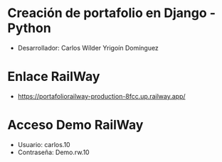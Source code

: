 # Creación de portafolio en Django - Python

- Desarrollador: Carlos Wílder Yrigoín Domínguez

# Enlace RailWay

- https://portafoliorailway-production-8fcc.up.railway.app/

# Acceso Demo RailWay

- Usuario: carlos.10
- Contraseña: Demo.rw.10
